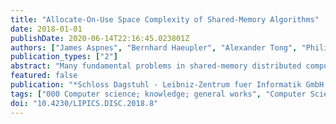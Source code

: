```yaml
---
title: "Allocate-On-Use Space Complexity of Shared-Memory Algorithms"
date: 2018-01-01
publishDate: 2020-06-14T22:16:45.023801Z
authors: ["James Aspnes", "Bernhard Haeupler", "Alexander Tong", "Philipp Woelfel"]
publication_types: ["2"]
abstract: "Many fundamental problems in shared-memory distributed computing, including mutual exclusion [8], consensus [18], and implementations of many sequential objects [14], are known to require linear space in the worst case. However, these lower bounds all work by constructing particular executions for any given algorithm that may be both very long and very improbable. The significance of these bounds is justified by an assumption that any space that is used in some execution must be allocated for all executions. This assumption is not consistent with the storage allocation mechanisms of actual practical systems."
featured: false
publication: "*Schloss Dagstuhl - Leibniz-Zentrum fuer Informatik GmbH, Wadern/Saarbruecken, Germany*"
tags: ["000 Computer science; knowledge; general works", "Computer Science"]
doi: "10.4230/LIPICS.DISC.2018.8"
---
```



